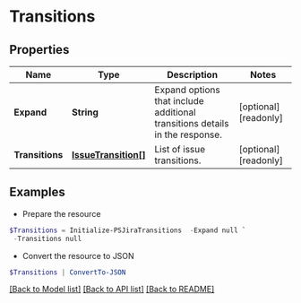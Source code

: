 # Transitions
## Properties

Name | Type | Description | Notes
------------ | ------------- | ------------- | -------------
**Expand** | **String** | Expand options that include additional transitions details in the response. | [optional] [readonly] 
**Transitions** | [**IssueTransition[]**](IssueTransition.md) | List of issue transitions. | [optional] [readonly] 

## Examples

- Prepare the resource
```powershell
$Transitions = Initialize-PSJiraTransitions  -Expand null `
 -Transitions null
```

- Convert the resource to JSON
```powershell
$Transitions | ConvertTo-JSON
```

[[Back to Model list]](../README.md#documentation-for-models) [[Back to API list]](../README.md#documentation-for-api-endpoints) [[Back to README]](../README.md)

